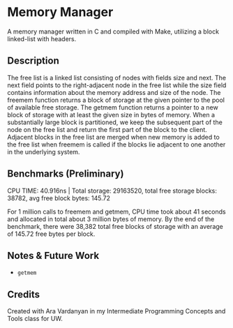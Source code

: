 # Memory Manager

A memory manager written in C and compiled with Make, utilizing a block linked-list with headers.

## Description

The free list is a linked list consisting of nodes with fields size and next. The next field points to the right-adjacent node in the free list while the size field contains information about the memory address and size of the node. The freemem function returns a block of storage at the given pointer to the pool of available free storage. The getmem function returns a pointer to a new block of storage with at least the given size in bytes of memory. When a substantially large block is partitioned, we keep the subsequent part of the node on the free list and return the first part of the block to the client. Adjacent blocks in the free list are merged when new memory is added to the free list when freemem is called if the blocks lie adjacent to one another in the underlying system.


## Benchmarks (Preliminary)

CPU TIME: 40.916ns | Total storage: 29163520, total free storage blocks: 38782, avg free block bytes: 145.72

For 1 million calls to freemem and getmem, CPU time took about 41 seconds and allocated in total about 3 million bytes of memory. By the end of the benchmark, there were 38,382 total free blocks of storage with an average of 145.72 free bytes per block.

## Notes & Future Work

- `getmem` 

## Credits

Created with Ara Vardanyan in my Intermediate Programming Concepts and Tools class for UW.